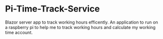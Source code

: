 # Pi-Time-Track-Service
Blazor server app to track working hours efficently. An application to run on a raspberry pi to help me to track working hours and calculate my working time account.


